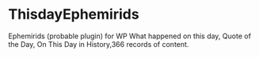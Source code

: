 # ThisdayEphemirids
Ephemirids (probable plugin) for WP  What happened on this day, Quote of the Day, On This Day in History,366 records of content. 
